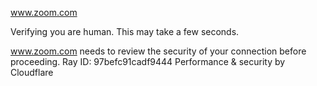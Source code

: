 www.zoom.com

Verifying you are human. This may take a few seconds.

www.zoom.com needs to review the security of your connection before proceeding.
Ray ID: 97befc91cadf9444
Performance & security by Cloudflare